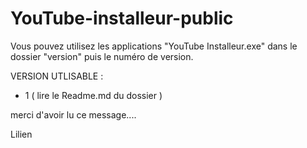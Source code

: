 # YouTube-installeur-public

Vous pouvez utilisez les applications "YouTube Installeur.exe" dans le dossier "version" puis le numéro de version.

VERSION UTLISABLE :
  - 1 ( lire le Readme.md du dossier )


merci d'avoir lu ce message.... 

Lilien
